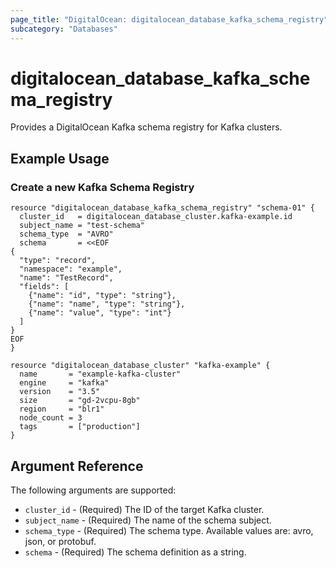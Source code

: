 ```yaml
---
page_title: "DigitalOcean: digitalocean_database_kafka_schema_registry"
subcategory: "Databases"
---
```


# digitalocean\_database\_kafka\_schema\_registry

Provides a DigitalOcean Kafka schema registry for Kafka clusters.

## Example Usage

### Create a new Kafka Schema Registry
```hcl
resource "digitalocean_database_kafka_schema_registry" "schema-01" {
  cluster_id   = digitalocean_database_cluster.kafka-example.id
  subject_name = "test-schema"
  schema_type  = "AVRO"
  schema       = <<EOF
{
  "type": "record",
  "namespace": "example",
  "name": "TestRecord",
  "fields": [
    {"name": "id", "type": "string"},
    {"name": "name", "type": "string"},
    {"name": "value", "type": "int"}
  ]
}
EOF
}

resource "digitalocean_database_cluster" "kafka-example" {
  name       = "example-kafka-cluster"
  engine     = "kafka"
  version    = "3.5"
  size       = "gd-2vcpu-8gb"
  region     = "blr1"
  node_count = 3
  tags       = ["production"]
}
```

## Argument Reference

The following arguments are supported:
* `cluster_id` - (Required) The ID of the target Kafka cluster.
* `subject_name` - (Required) The name of the schema subject.
* `schema_type` - (Required) The schema type. Available values are: avro, json, or protobuf.
* `schema` - (Required) The schema definition as a string.